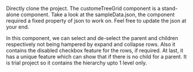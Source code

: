 Directly clone the project. The customeTreeGrid component is a stand-alone component. Take a look at the sampleData.json, the component required a fixed property of json to work on. Feel free to update the json at your end.

In this component, we can select and de-select the parent and children respectively not being hampered by expand and collapse rows. Also it contains the disabled checkbox feature for the rows, if required. At last, it has a unique feature which can show that if there is no child for a parent. It is trial project so it contains the hierarchy upto 1 level only.
